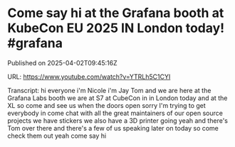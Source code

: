 # Come say hi at the Grafana booth at KubeCon EU 2025 IN London today! #grafana



Published on 2025-04-02T09:45:16Z

URL: https://www.youtube.com/watch?v=YTRLh5C1CYI

Transcript: hi everyone i'm Nicole i'm Jay Tom and we are here at the Grafana Labs booth we are at S7 at CubeCon in in London today and at the XL so come and see us when the doors open sorry I'm trying to get everybody in come chat with all the great maintainers of our open source projects we have stickers we also have a 3D printer going yeah and there's Tom over there and there's a few of us speaking later on today so come check them out yeah come say hi

